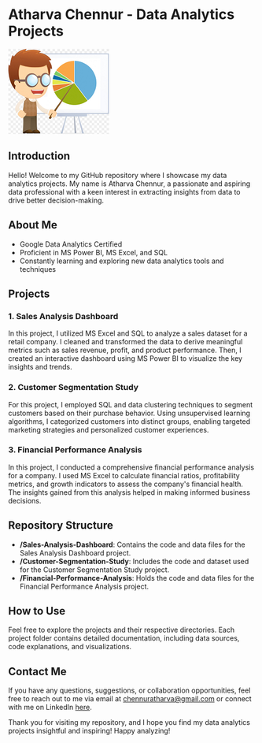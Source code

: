 # Atharva Chennur - Data Analytics Projects

![Data Analytics Projects](project_image.png)

## Introduction

Hello! Welcome to my GitHub repository where I showcase my data analytics projects. My name is Atharva Chennur, a passionate and aspiring data professional with a keen interest in extracting insights from data to drive better decision-making.

## About Me

- Google Data Analytics Certified
- Proficient in MS Power BI, MS Excel, and SQL
- Constantly learning and exploring new data analytics tools and techniques

## Projects

### 1. Sales Analysis Dashboard

In this project, I utilized MS Excel and SQL to analyze a sales dataset for a retail company. I cleaned and transformed the data to derive meaningful metrics such as sales revenue, profit, and product performance. Then, I created an interactive dashboard using MS Power BI to visualize the key insights and trends.

### 2. Customer Segmentation Study

For this project, I employed SQL and data clustering techniques to segment customers based on their purchase behavior. Using unsupervised learning algorithms, I categorized customers into distinct groups, enabling targeted marketing strategies and personalized customer experiences.

### 3. Financial Performance Analysis

In this project, I conducted a comprehensive financial performance analysis for a company. I used MS Excel to calculate financial ratios, profitability metrics, and growth indicators to assess the company's financial health. The insights gained from this analysis helped in making informed business decisions.

## Repository Structure

- **/Sales-Analysis-Dashboard**: Contains the code and data files for the Sales Analysis Dashboard project.
- **/Customer-Segmentation-Study**: Includes the code and dataset used for the Customer Segmentation Study project.
- **/Financial-Performance-Analysis**: Holds the code and data files for the Financial Performance Analysis project.

## How to Use

Feel free to explore the projects and their respective directories. Each project folder contains detailed documentation, including data sources, code explanations, and visualizations.

## Contact Me

If you have any questions, suggestions, or collaboration opportunities, feel free to reach out to me via email at chennuratharva@gmail.com or connect with me on LinkedIn [here](https://www.linkedin.com/in/atharva-chennur/).

Thank you for visiting my repository, and I hope you find my data analytics projects insightful and inspiring! Happy analyzing!
